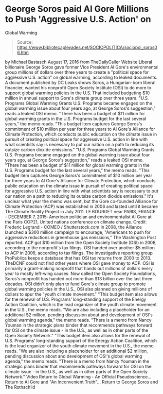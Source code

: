 # George Soros paid Al Gore Millions to Push 'Aggressive U.S. Action' on 
Global Warming

> Source: https://www.bibliotecapleyades.net/SOCIOPOLITICA/sociopol_soros06.htm

by Michael Bastasch August 17, 2016
from TheDailyCaller Website
Liberal billionaire George Soros gave former Vice President Al Gore's environmental group millions of dollars over three years to create a "political space for aggressive U.S. action" on global warming, according to leaked documents. A document published by DC Leaks shows Soros, a Hungarian-born liberal financier, wanted his nonprofit Open Society Institute (OSI) to do more to support global warming policies in the U.S.
That included budgeting $10 million in annual support to Gore's climate group over three years.
"U.S. Programs Global Warming Grants U.S. Programs became engaged on the global warming issue about four years ago, at George Soros's suggestion," reads a leaked OSI memo. "There has been a budget of $11 million for global warming grants in the U.S. Programs budget for the last several years," the memo reads. "This budget item captures George Soros's commitment of $10 million per year for three years to Al Gore's Alliance for Climate Protection, which conducts public education on the climate issue in pursuit of creating political space for aggressive U.S. action in line with what scientists say is necessary to put our nation on a path to reducing its outsize carbon dioxide emissions."
"U.S. Programs Global Warming Grants U.S. Programs became engaged on the global warming issue about four years ago, at George Soros's suggestion," reads a leaked OSI memo. "There has been a budget of $11 million for global warming grants in the U.S. Programs budget for the last several years," the memo reads.
"This budget item captures George Soros's commitment of $10 million per year for three years to Al Gore's Alliance for Climate Protection, which conducts public education on the climate issue in pursuit of creating political space for aggressive U.S. action in line with what scientists say is necessary to put our nation on a path to reducing its outsize carbon dioxide emissions."
It's unclear what year the memo was sent, but the Gore co-founded Alliance for Climate Protection (ACP) was established in 2006 and lasted until it became The Climate Reality Project in July 2011.
LE BOURGET near PARIS, FRANCE - DECEMBER 7, 2015:
American politician and environmentalist Al Gore at the Paris COP21,
United nations conference on climate change.
Credit: Frederic Legrand - COMEO / Shutterstock.com
In 2008, the Alliance launched a $300 million campaign to encourage,
"Americans to push for aggressive reductions in greenhouse gas emissions," The Washington Post reported.
ACP got $10 million from the Open Society Institute (OSI) in 2008, according to the nonprofit's tax filings. OSI handed over another $5 million to ACP in 2009, according to tax filings.
The investigative reporting group ProPublica keeps a database that has OSI tax returns from 2000 to 2013. TheDCNF could not find other years where OSI gave money to ACP.
OSI is primarily a grant-making nonprofit that hands out millions of dollars every year to mostly left-wing causes. Now called the Open Society Foundations, Soros's nonprofit has handed out more than $13 billion over the last three decades.
OSI didn't only plan to fund Gore's climate group to promote global warming policies in the U.S., OSI also planned on giving millions of dollars to spur the "youth climate movement."
"This budget item also allows for the renewal of U.S. Programs' long-standing support of the Energy Action Coalition, which is the lead organizer of the youth climate movement in the U.S., the memo reads. "We are also including a placeholder for an additional $2 million, pending discussion about and development of OSI's global warming agenda," the memo reads. "There is a memo from Nancy Youman in the strategic plans binder that recommends pathways forward for OSI on the climate issue - in the U.S., as well as in other parts of the Open Society Network."
"This budget item also allows for the renewal of U.S. Programs' long-standing support of the Energy Action Coalition, which is the lead organizer of the youth climate movement in the U.S., the memo reads.
"We are also including a placeholder for an additional $2 million, pending discussion about and development of OSI's global warming agenda," the memo reads.
"There is a memo from Nancy Youman in the strategic plans binder that recommends pathways forward for OSI on the climate issue - in the U.S., as well as in other parts of the Open Society Network."
Video
Return to Global Warming - An Official Pseudoscience...
Return to Al Gore and "An Inconvenient Truth"...
Return to George Soros and The Rothschild
